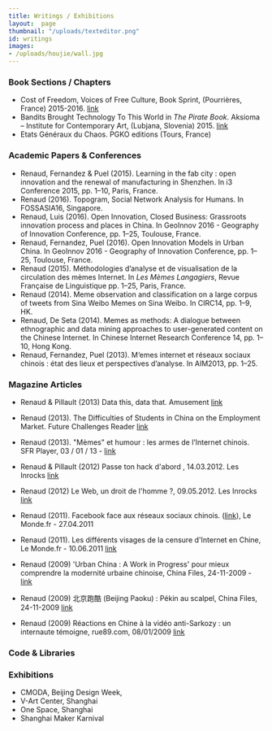 ```yaml
---
title: Writings / Exhibitions
layout:  page
thumbnail: "/uploads/texteditor.png"
id: writings
images:
- /uploads/houjie/wall.jpg
---
```


### Book Sections / Chapters

* Cost of Freedom, Voices of Free Culture, Book Sprint, (Pourrières, France) 2015-2016. [link](http://costoffreedom.cc)
* Bandits Brought Technology To This World in *The Pirate Book*. Aksioma – Institute for Contemporary Art,
(Lubjana, Slovenia) 2015. [link](http://thepiratebook.net)
* Etats Généraux du Chaos. PGKO editions (Tours, France)

### Academic Papers & Conferences

* Renaud, Fernandez & Puel (2015). Learning in the fab city : open innovation and the
renewal of manufacturing in Shenzhen. In i3 Conference 2015, pp. 1–10, Paris, France.
* Renaud (2016). Topogram, Social Network Analysis for Humans. In FOSSASIA16, Singapore.
* Renaud, Luis (2016). Open Innovation, Closed Business: Grassroots innovation process and places in China. In GeoInnov 2016 - Geography of Innovation Conference, pp. 1–25, Toulouse, France.
* Renaud, Fernandez, Puel (2016). Open Innovation Models in Urban China. In GeoInnov 2016 - Geography of Innovation Conference, pp. 1–25, Toulouse, France.
* Renaud (2015). Méthodologies d’analyse et de visualisation de la circulation des mèmes Internet. In *Les Mèmes Langagiers*, Revue Française de Linguistique pp. 1–25, Paris, France.
* Renaud (2014). Meme observation and classification on a large corpus of tweets from Sina Weibo Memes on Sina Weibo. In CIRC14, pp. 1–9, HK.
* Renaud, De Seta (2014). Memes as methods: A dialogue between ethnographic and data mining approaches to user-generated content on the Chinese Internet. In Chinese Internet Research Conference 14, pp. 1–10, Hong Kong.
* Renaud, Fernandez, Puel (2013). M‘emes internet et réseaux sociaux chinois : état des lieux et perspectives d’analyse. In AIM2013, pp. 1–25.

### Magazine Articles

* Renaud & Pillault (2013) Data this, data that. Amusement [link](/uploads/writings/Amusement.jpg)

* Renaud (2013). The Difficulties of Students in China on the Employment Market. Future Challenges Reader [link](/uploads/writings/FutureChallenges+Reader+Work+in+the+Developing+World)

* Renaud (2013). "Mèmes" et humour : les armes de l’Internet chinois. SFR Player, 03 / 01 / 13 - [link](http://www.sfr.com/les-mondes-numeriques/sfr-player/01032013-1148-players-memes-et-humour-les-armes-de-linternet-chinois)
* Renaud & Pillault (2012) Passe ton hack d'abord , 14.03.2012. Les Inrocks [link](/uploads/writings/hackdabord.jpg)
* Renaud  (2012) Le Web, un droit de l'homme ?, 09.05.2012. Les Inrocks [link](/uploads/writings/W3C-conf-article.jpg)
* Renaud (2011). Facebook face aux réseaux sociaux chinois. ([link](http://www.lemonde.fr/technologies/article/2011/04/27/facebook-face-aux-reseaux-sociaux-chinois_1513168_651865.html)), Le Monde.fr - 27.04.2011
* Renaud (2011). Les différents visages de la censure d'Internet en Chine, Le Monde.fr - 10.06.2011 [link](http://www.lemonde.fr/week-end/article/2011/06/10/les-differents-visages-de-la-censure-d-internet-en-chine_1534205_1477893.html)
* Renaud (2009) 'Urban China : A Work in Progress' pour mieux comprendre la modernité urbaine chinoise, China Files, 24-11-2009 -  [link](http://www.china-files.com/fr/link/4356/urban-china%C2%A0-a-work-in-progress-pour-mieux-comprendre-la-modernite-urbaine-chinoise)
* Renaud (2009) 北京跑酷 (Beijing Paoku) : Pékin au scalpel, China Files, 24-11-2009  [link](http://www.china-files.com/fr/link/4367/%E5%8C%97%E4%BA%AC%E8%B7%91%E9%85%B7-beijing-paoku%C2%A0-pekin-au-scalpel)
* Renaud (2009) Réactions en Chine à la vidéo anti-Sarkozy : un internaute témoigne, rue89.com, 08/01/2009
[link](http://rue89.nouvelobs.com/chinatown/2009/01/08/reactions-en-chine-a-la-video-anti-sarkozy-un-internaute-temoigne-82720)


### Code & Libraries


### Exhibitions

* CMODA, Beijing Design Week,
* V-Art Center, Shanghai
* One Space, Shanghai
* Shanghai Maker Karnival
